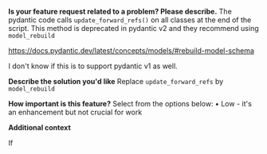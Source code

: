 **Is your feature request related to a problem? Please describe.**
The pydantic code calls `update_forward_refs()` on all classes at the end of the script. This method is deprecated in pydantic v2 and they recommend using `model_rebuild` 

https://docs.pydantic.dev/latest/concepts/models/#rebuild-model-schema

I don't know if this is to support pydantic v1 as well.

**Describe the solution you'd like**
Replace `update_forward_refs` by `model_rebuild`

**How important is this feature?** Select from the options below:
• Low - it's an enhancement but not crucial for work

**Additional context**

If 
